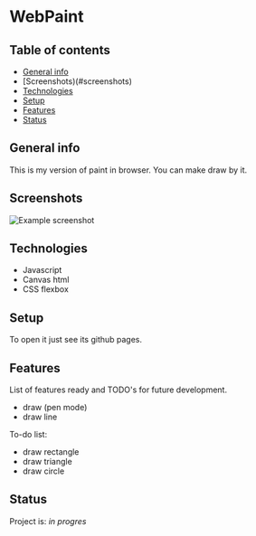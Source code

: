 # WebPaint

## Table of contents
* [General info](#general-info)
* [Screenshots)(#screenshots)
* [Technologies](#technologies)
* [Setup](#setup)
* [Features](#features)
* [Status](#status)

## General info
This is my version of paint in browser. You can make draw by it.

## Screenshots
![Example screenshot](./images/screenshot.png)

## Technologies
* Javascript
* Canvas html
* CSS flexbox

## Setup
To open it just see its github pages.

## Features
List of features ready and TODO's for future development.
* draw (pen mode)
* draw line

To-do list:
* draw rectangle
* draw triangle
* draw circle


## Status
Project is: _in progres_
